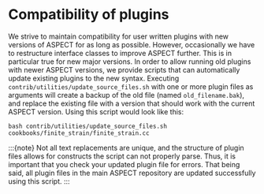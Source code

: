 # Compatibility of plugins

We strive to maintain compatibility for user written plugins with new versions
of ASPECT for as long as possible. However,
occasionally we have to restructure interface classes to improve
ASPECT further. This is in particular true for new
major versions. In order to allow running old plugins with newer
ASPECT versions, we provide scripts that can
automatically update existing plugins to the new syntax. Executing
`contrib/utilities/update_source_files.sh` with one or more plugin files as arguments will
create a backup of the old file (named `old_filename.bak`), and replace the
existing file with a version that should work with the current
ASPECT version. Using this script would look like
this:

``` ksh
bash contrib/utilities/update_source_files.sh cookbooks/finite_strain/finite_strain.cc
```

:::{note}
Not all text replacements are unique, and the structure of plugin files allows for constructs
the script can not properly parse. Thus, it is important that you check your updated plugin file for
errors. That being said, all plugin files in the main ASPECT repository are updated successfully
using this script.
:::
